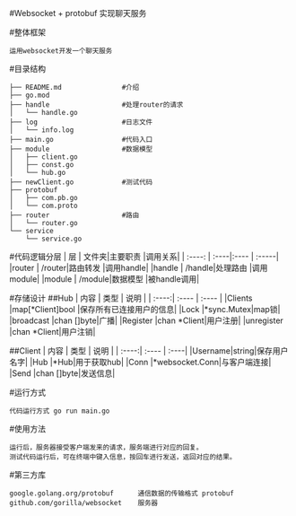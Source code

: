 #Websocket + protobuf 实现聊天服务

#整体框架
```
运用websocket开发一个聊天服务
```

#目录结构
```
├── README.md               #介绍
├── go.mod
├── handle                  #处理router的请求
│   └── handle.go
├── log                     #日志文件
│   └── info.log
├── main.go                 #代码入口
├── module                  #数据模型
│   ├── client.go
│   ├── const.go
│   └── hub.go
├── newClient.go            #测试代码
├── protobuf                
│   ├── com.pb.go
│   └── com.proto
├── router                  #路由
│   └── router.go
└── service             
    └── service.go

```

#代码逻辑分层
| 层     | 文件夹|主要职责 |调用关系|
| :----: | :----|:---- | :-----|
|router  | /router|路由转发 |调用handle|
|handle  | /handle|处理路由 |调用module|
|module  | /module|数据模型 |被handle调用|

#存储设计
##Hub
| 内容 | 类型 |  说明 |
| :----:| :---- | :---- |
|Clients |map[*Client]bool |保存所有已连接用户的信息|
|Lock |*sync.Mutex|map锁|
|broadcast  |chan []byte|广播|
|Register   |chan *Client|用户注册|
|unregister |chan *Client|用户注销|

##Client
| 内容 | 类型 |  说明 |
| :----:| :---- | :----|
|Username|string|保存用户名字|
|Hub |*Hub|用于获取hub|
|Conn |*websocket.Conn|与客户端连接|
|Send |chan []byte|发送信息|

#运行方式

```
代码运行方式 go run main.go
```

#使用方法
```
运行后，服务器接受客户端发来的请求，服务端进行对应的回复。
测试代码运行后，可在终端中键入信息，按回车进行发送，返回对应的结果。
```

#第三方库

```
google.golang.org/protobuf      通信数据的传输格式 protobuf
github.com/gorilla/websocket    服务器
```